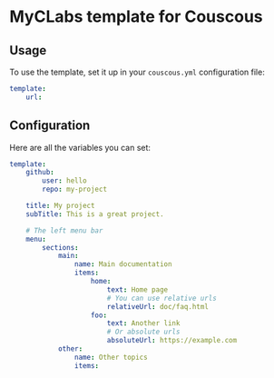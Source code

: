 # MyCLabs template for Couscous

## Usage

To use the template, set it up in your `couscous.yml` configuration file:

```yaml
template:
    url:
```

## Configuration

Here are all the variables you can set:

```yaml
template:
    github:
        user: hello
        repo: my-project

    title: My project
    subTitle: This is a great project.

    # The left menu bar
    menu:
        sections:
            main:
                name: Main documentation
                items:
                    home:
                        text: Home page
                        # You can use relative urls
                        relativeUrl: doc/faq.html
                    foo:
                        text: Another link
                        # Or absolute urls
                        absoluteUrl: https://example.com
            other:
                name: Other topics
                items:
```
